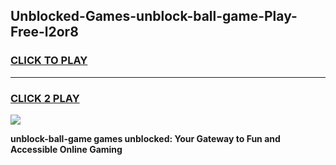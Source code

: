 
## Unblocked-Games-unblock-ball-game-Play-Free-l2or8
<h3>
<a href="https://premium76.site?title=unblock-ball-game&ref=22A">CLICK TO PLAY</a></h3>
<hr>

<h3>
<a href="https://premium76.site?title=unblock-ball-game&ref=22A">CLICK 2 PLAY</a>
  
</h3>

<a href="https://premium76.site?title=unblock-ball-game&ref=22A"><img src="https://clearcache.store/games.png"></a>


**unblock-ball-game games unblocked: Your Gateway to Fun and Accessible Online Gaming**
